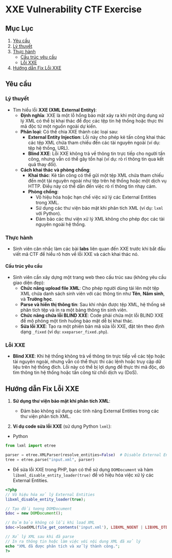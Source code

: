 # XXE Vulnerability CTF Exercise

## Mục Lục
1. [Yêu cầu](#yêu-cầu)
2. [Lý thuyết](#lý-thuyết)
3. [Thực hành](#thực-hành)
   - [Cấu trúc yêu cầu](#cấu-trúc-yêu-cầu)
   - [Lỗi XXE](#lỗi-xxe)
4. [Hướng dẫn Fix Lỗi XXE](#hướng-dẫn-fix-lỗi-xxe)

## Yêu cầu

### Lý thuyết
- Tìm hiểu lỗi **XXE (XML External Entity)**:
   - **Định nghĩa**: XXE là một lỗ hổng bảo mật xảy ra khi một ứng dụng xử lý XML có thể bị khai thác để đọc các tệp tin hệ thống hoặc thực thi mã độc từ một nguồn ngoài dự kiến.
   - **Phân loại**: Có thể chia XXE thành các loại sau:
     - **External Entity Injection**: Lỗi này cho phép kẻ tấn công khai thác các tệp XML chứa tham chiếu đến các tài nguyên ngoài (ví dụ: tệp hệ thống, URL).
     - **Blind XXE**: Lỗi XXE không trả về thông tin trực tiếp cho người tấn công, nhưng vẫn có thể gây tổn hại (ví dụ: rò rỉ thông tin qua kết quả thay đổi).
   - **Cách khai thác và phòng chống**:
     - **Khai thác**: Kẻ tấn công có thể gửi một tệp XML chứa tham chiếu đến một tài nguyên ngoài như tệp trên hệ thống hoặc một dịch vụ HTTP. Điều này có thể dẫn đến việc rò rỉ thông tin nhạy cảm.
     - **Phòng chống**:
       - Vô hiệu hóa hoặc hạn chế việc xử lý các External Entities trong XML.
       - Sử dụng các thư viện bảo mật khi phân tích XML (ví dụ: `lxml` với Python).
       - Đảm bảo các thư viện xử lý XML không cho phép đọc các tài nguyên ngoài hệ thống.

### Thực hành
- Sinh viên cân nhắc làm các bài **labs** liên quan đến XXE trước khi bắt đầu viết mã CTF để hiểu rõ hơn về lỗi XXE và cách khai thác nó.

#### Cấu trúc yêu cầu
- Sinh viên cần xây dựng một trang web theo cấu trúc sau (không yêu cầu giao diện đẹp):
  - **Chức năng upload file XML**: Cho phép người dùng tải lên một tệp XML chứa danh sách sinh viên với các thông tin như **Tên**, **Năm sinh**, và **Trường học**.
  - **Parse và hiển thị thông tin**: Sau khi nhận được tệp XML, hệ thống sẽ phân tích tệp và in ra một bảng thông tin sinh viên.
  - **Chức năng chứa lỗi BLIND XXE**: Code phải chứa một lỗi BLIND XXE để mô phỏng một tình huống bảo mật dễ bị khai thác.
  - **Sửa lỗi XXE**: Tạo ra một phiên bản mã sửa lỗi XXE, đặt tên theo định dạng `_fixed` (ví dụ: `xxeparser_fixed.php`).

### Lỗi XXE
- **Blind XXE**: Khi hệ thống không trả về thông tin trực tiếp về các tệp hoặc tài nguyên ngoài, nhưng vẫn có thể thực thi các lệnh hoặc truy cập dữ liệu trên hệ thống đích. Lỗi này có thể bị lợi dụng để thực thi mã độc, dò tìm thông tin hệ thống hoặc tấn công từ chối dịch vụ (DoS).

## Hướng dẫn Fix Lỗi XXE

1. **Sử dụng thư viện bảo mật khi phân tích XML**:
   - Đảm bảo không sử dụng các tính năng External Entities trong các thư viện phân tích XML.
   
2. **Ví dụ code sửa lỗi XXE** (sử dụng Python `lxml`):

- Python

```python
from lxml import etree

parser = etree.XMLParser(resolve_entities=False)  # Disable External Entities
tree = etree.parse("input.xml", parser)
```

 - Để sửa lỗi XXE trong PHP, bạn có thể sử dụng `DOMDocument` và hàm `libxml_disable_entity_loader(true)` để vô hiệu hóa việc xử lý các External Entities.

```php
<?php
// Vô hiệu hóa xử lý External Entities
libxml_disable_entity_loader(true);

// Tạo đối tượng DOMDocument
$doc = new DOMDocument();

// Đảm bảo không có lỗi khi load XML
$doc->loadXML(file_get_contents('input.xml'), LIBXML_NOENT | LIBXML_DTDLOAD);

// Xử lý XML sau khi đã parse
// In ra thông tin hoặc làm việc với nội dung XML đã xử lý
echo "XML đã được phân tích và xử lý thành công.";
?>
```
